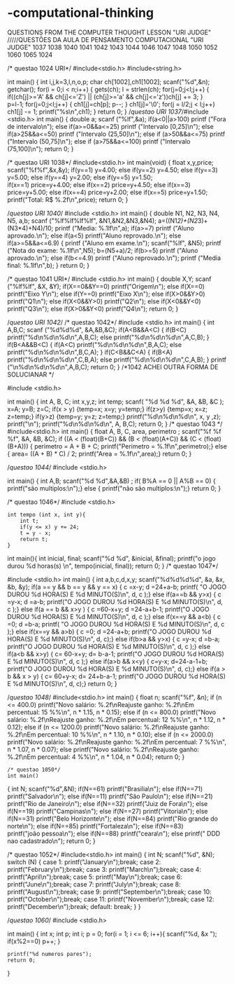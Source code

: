 # -computational-thinking
QUESTIONS FROM THE COMPUTER THOUGHT LESSON "URI JUDGE"    /////QUESTÕES DA AULA DE PENSAMENTO COMPUTACIONAL "URI JUDGE"    1037 1038 1040 1041 1042 1043 1044 1046 1047 1048 1050 1052 1060 1065 1024

/* questao 1024 URI*/
#include<stdio.h>
#include<string.h>

int main()
{
    int i,j,k=3,l,n,o,p;
     char ch[1002],ch1[1002];
      scanf("%d",&n);
       getchar();
        for(i = 0;i < n;i++)
      { 
      gets(ch);
         l = strlen(ch);
          for(j=0;j<l;j++)
      { 
        if((ch[j]>='A' && ch[j]<='Z') || (ch[j]>='a' && ch[j]<='z'))ch[j] += 3;
                  }      
        p=l-1;
         for(j=0;j<l;j++) 
      {
            ch1[j]=ch[p];
           p--;   }
        ch1[j]='\0';
          for(j = l/2;j < l;j++)
            ch1[j] -= 1;
              printf("%s\n",ch1);
                 }
    return 0;
                 }
/*questao URI 1037*/#include <stdio.h>
int main()
{ 
    double a;
    scanf ("%lf",&a);
      if(a<0||a>100)
        printf ("Fora de intervalo\n");
    else if(a>=0&&a<=25)
        printf ("Intervalo [0,25]\n");
    else if(a>25&&a<=50)
        printf ("Intervalo (25,50]\n");
    else if (a>50&&a<=75)
        printf ("Intervalo (50,75]\n");
    else if (a>75&&a<=100)
        printf ("Intervalo (75,100]\n");
    return 0;
}

/* questao URI 1038*/
#include<stdio.h>
int main(void)
{
    float x,y,price;
     scanf("%f%f",&x,&y);
      if(y==1)
       y=4.00;
    else if(y==2)
       y=4.50;
    else if(y==3)
       y=5.00;
    else if(y==4)
       y=2.00;
    else if(y==5)
       y=1.50;    
    if(x==1)
        price=y+4.00;
    else if(x==2)
        price=y+4.50;
    else if(x==3)
        price=y+5.00;
    else if(x==4)
        price=y+2.00;
    else if(x==5)
        price=y+1.50;
    printf("Total: R$ %.2f\n",price);
  return 0;
}

/*questao URI 1040*/
#include <stdio.h>
int main()
{
    double N1, N2, N3, N4, N5, a,b;
     scanf ("%lf%lf%lf%lf", &N1,&N2,&N3,&N4);
      a=((N1*2)+(N2*3)+(N3*4)+N4)/10;
      printf ("Media: %.1lf\n",a);
        if(a>=7)
      printf ("Aluno aprovado.\n");
        else if(a<5)
      printf("Aluno reprovado.\n");
    else if(a>=5&&a<=6.9)
    {
      printf ("Aluno em exame.\n");
       scanf("%lf", &N5);
        printf ("Nota do exame: %.1lf\n",N5);
         b=(N5+a)/2;
          if(b>=5)
        printf ("Aluno aprovado.\n");
          else if(b<=4.9)
        printf ("Aluno reprovado.\n");
        printf ("Media final: %.1lf\n",b);  }
    return 0;
   }
   
/* questao 1041 URI*/
#include <stdio.h>
int main()
{
    double X,Y;
     scanf ("%lf%lf", &X, &Y);
      if(X==0&&Y==0) printf("Origem\n");
    else if(X==0) printf("Eixo Y\n");
    else if(Y==0) printf("Eixo X\n");
    else if(X>0&&Y>0) printf("Q1\n");
    else if(X<0&&Y>0) printf("Q2\n");
    else if(X<0&&Y<0) printf("Q3\n");
    else if(X>0&&Y<0) printf("Q4\n");
      return 0;
}

/*questao URI 1042*/
/* questao 1042*/
#include <stdio.h>
int main()
 {
    int A,B,C;
     scanf ("%d%d%d", &A,&B,&C);
      if(A<B&&A<C)
 {
        if(B<C)
             printf("%d\n%d\n%d\n",A,B,C);
        else printf("%d\n%d\n%d\n",A,C,B);
    }
      if(B<A&&B<C)
    {
        if(A<C)
          printf("%d\n%d\n%d\n",B,A,C);
           else printf("%d\n%d\n%d\n",B,C,A);
    }
     if(C<B&&C<A)
    {
     if(B<A)
          printf("%d\n%d\n%d\n",C,B,A);
        else printf("%d\n%d\n%d\n",C,A,B);
    }
          printf ("\n%d\n%d\n%d\n",A,B,C);
    return 0;
 }
/*1042 ACHEI OUTRA FORMA DE SOLUCIANAR */

#include <stdio.h>

int main()
{  int A, B, C;
    int x,y,z;
    int temp;
    scanf( "%d %d %d", &A, &B, &C );
    x=A;
    y=B;
    z=C;
  if(x > y)
    {temp=x;
     x=y;
     y=temp;}
 if(z>y) 
    {temp=x;
     x=z;
     z=temp;}
 if(y>z)
    {temp=y;
     y=z;
     z=temp;}
      printf("%d\n%d\n%d\n", x, y ,z);
      printf("\n");
      printf("%d\n%d\n%d\n", A, B,C);
 return 0;
}
/* questao 1043 */ 
#include<stdio.h>
int main()
{
   float A, B, C, area, perimetro ;
    scanf("%f %f %f", &A, &B, &C);
   if ((A < (float)(B+C)) && (B < (float)(A+C)) && (C < (float)(B+A)))
    {
        perimetro = A + B + C;
        printf("Perimetro = %.1f\n",perimetro);}
   else
    {
        area= ((A + B) * C) / 2;
        printf("Area = %.1f\n",area);}
    return 0;
}

/*questao 1044*/
#include <stdio.h>

int main()
{
    int A,B;
     scanf("%d %d",&A,&B) ;
      if( B%A == 0 || A%B == 0)
   { 
   printf("são multiplos:\n");}
    else
    {
      printf("não são multiplos:\n");}
    return 0;
}

/* questao 1046*/
#include <stdio.h>

    int tempo (int x, int y){
        int t;
        if(y <= x) y += 24;
        t = y - x;
        return t;
    }
int main(){
    int inicial, final;
    scanf("%d %d", &inicial, &final);
    printf("o jogo durou %d horas(s) \n", tempo(inicial, final));
    return 0;
}
/* questao 1047*/

#include <stdio.h>
int main()
{
    int a,b,c,d,x,y;
     scanf("%d%d%d%d", &a, &x, &b, &y);
      if(a == y && b == y && y == x)
    {
        c =x-y;
        d =24+a-b;
      printf( "O JOGO DUROU %d HORA(S) E %d MINUTO(S)\n", d, c );}
    else if(a==b && y>x)
    {
        c =y-x;
        d =a-b;
      printf("O JOGO DUROU %d HORA(S) E %d MINUTO(S)\n", d, c );}
    else if(a == b && x>y )
    {
        c =60-x+y;
        d =24-a+b-1;
      printf("O JOGO DUROU %d HORA(S) E %d MINUTO(S)\n", d, c );}
    else if(x==y && a<b)
    {
        c =0;
        d =b-a;
      printf( "O JOGO DUROU %d HORA(S) E %d MINUTO(S)\n", d, c );}
    else if(x==y && a>b)
    {
        c =0;
        d =24-a+b;
     printf("O JOGO DUROU %d HORA(S) E %d MINUTO(S)\n", d, c);}
    else if(b>a && y>x)
    {
        c =y-x;
        d =b-a;
      printf("O JOGO DUROU %d HORA(S) E %d MINUTO(S)\n", d, c );}
    else if(a<b && x>y)
    { 
        c= 60-x+y;
        d= b-a-1;
      printf("O JOGO DUROU %d HORA(S) E %d MINUTO(S)\n", d, c );}
    else if(a>b && x<y)
    {
        c=y-x;
        d=24-a-1+b;
      printf("O JOGO DUROU %d HORA(S) E %d MINUTO(S)\n", d, c);}
    else if(a > b && x > y)
    { c= 60+y-x;
    d= 24+b-a-1;
     printf("O JOGO DUROU %d HORA(S) E %d MINUTO(S)\n", d, c);}
    return 0;
    }

   /*questao 1048*/
   #include<stdio.h>
int main()
{
 float n;
        scanf("%f", &n);
    if (n <= 400.0)
     printf("Novo salário: %.2f\nReajuste ganho: %.2f\nEm percentual: 15 %%\n", n * 1.15, n * 0.15);
       else if (n <= 800.0)
     printf("Novo salário: %.2f\nReajuste ganho: %.2f\nEm percentual: 12 %%\n", n * 1.12, n * 0.12);
       else if (n <= 1200.0)
     printf("Novo salário: %.2f\nReajuste ganho: %.2f\nEm percentual: 10 %%\n", n * 1.10, n * 0.10);
       else if (n <= 2000.0)
     printf("Novo salário: %.2f\nReajuste ganho: %.2f\nEm percentual: 7 %%\n", n * 1.07, n * 0.07);
       else
     printf("Novo salário: %.2f\nReajuste ganho: %.2f\nEm percentual: 4 %%\n", n * 1.04, n * 0.04);
    return 0;
    }
    
    /* questao 1050*/
    int main()
{
   int N;
    scanf("%d",&N);
     if(N==61)
  printf("Brasilia\n");
     else if(N==71)
  printf("Salvador\n");
     else if(N==11)
  printf("São Paulo\n");
     else if(N==21)
  printf("Rio de Janeiro\n");
     else if(N==32)
  printf("Juiz de Fora\n");
     else if(N==19)
  printf("Campinas\n");
     else if(N==27)
  printf("Vitoria\n");
     else if(N==31)
  printf("Belo Horizonte\n");
     else if(N==84)
  printf("Rio grande do norte\n");
     else if(N==85)
  printf("Fortaleza\n");
     else if(N==83)   
  printf("joão pessoa\n");
     else if(N==88)
  printf("ceara\n");
     else
  printf(" DDD nao cadastrado\n");
    return 0;
}

/* questao 1052*/
#include<stdio.h>
int main()
{
    int N;
     scanf("%d", &N);
      switch (N)
{
    case 1:
       printf("January\n");break;
    case 2:
       printf("February\n");break;
    case 3:
       printf("March\n");break;
    case 4:
       printf("April\n");break;
    case 5:
       printf("May\n");break;
    case 6:
       printf("June\n");break;
    case 7:
       printf("July\n");break;
    case 8:
       printf("August\n");break;
    case 9:
       printf("September\n");break;
    case 10:
       printf("October\n");break;
    case 11:
       printf("November\n");break;
    case 12:
       printf("December\n");break;
    default:
        break;
    }
}

/*questao 1060*/
#include <stdio.h>

int main()
{ int x;
  int p;
  int i;
  p = 0;
   for(i = 1; i <= 6; i++){
 scanf("%d, &x ");
     if(x%2==0) p++;
  }

    printf("%d numeros pares");
    return 0;
}

   

